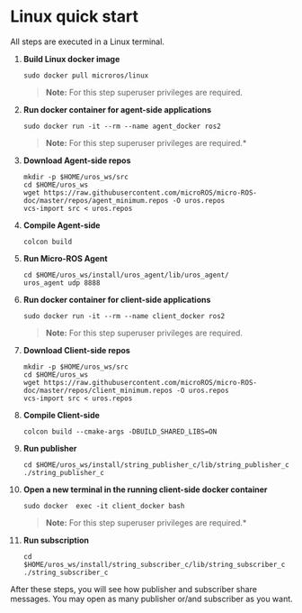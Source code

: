 ﻿# Linux quick start

All steps are executed in a Linux terminal.

1. **Build Linux docker image**

    ```shell
    sudo docker pull microros/linux
    ```
     >**Note:** For this step superuser privileges are required.

1. **Run docker container for agent-side applications**

    ```shell
    sudo docker run -it --rm --name agent_docker ros2
    ```
     >**Note:** For this step superuser privileges are required.*

1. **Download Agent-side repos**

    ```shell
    mkdir -p $HOME/uros_ws/src
    cd $HOME/uros_ws
    wget https://raw.githubusercontent.com/microROS/micro-ROS-doc/master/repos/agent_minimum.repos -O uros.repos
    vcs-import src < uros.repos
    ```

1. **Compile Agent-side**

    ```shell
    colcon build
    ```

1. **Run Micro-ROS Agent**

    ```shell
    cd $HOME/uros_ws/install/uros_agent/lib/uros_agent/
    uros_agent udp 8888
    ```

1. **Run docker container for client-side applications**

    ```shell
    sudo docker run -it --rm --name client_docker ros2
    ```
     >**Note:** For this step superuser privileges are required.

1. **Download Client-side repos**

    ```shell
    mkdir -p $HOME/uros_ws/src
    cd $HOME/uros_ws
    wget https://raw.githubusercontent.com/microROS/micro-ROS-doc/master/repos/client_minimum.repos -O uros.repos
    vcs-import src < uros.repos
    ```

1. **Compile Client-side**

    ```shell
    colcon build --cmake-args -DBUILD_SHARED_LIBS=ON
    ```

1. **Run publisher**

    ```shell
    cd $HOME/uros_ws/install/string_publisher_c/lib/string_publisher_c
    ./string_publisher_c
    ```

1. **Open a new terminal in the running client-side docker container**

    ```shell
    sudo docker  exec -it client_docker bash
    ```
     >**Note:** For this step superuser privileges are required.*

1. **Run subscription**

    ```shell
    cd $HOME/uros_ws/install/string_subscriber_c/lib/string_subscriber_c
    ./string_subscriber_c
    ```

After these steps, you will see how publisher and subscriber share messages.
You may open as many publisher or/and subscriber as you want.
